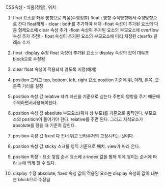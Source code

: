 CSS속성 - 띄움(정렬), 위치

1.  float
    요소를 좌우 방향으로 띄움(수평정렬)
    float : 방향
    수직방향에서 수평방향으로 간다
    float해제 - clear : both를 추가하여 해제
    -float 속성이 추가된 요소의 다음 형제요소에 clear 속성 추가
    -float 속성이 추가된 요소의 부모요소에 overflow 속성 추가
    추천! - float 속성이 추가된 요소의 부모요소에 미리 지정된 clearfix 클래스 추가

2.  float -display 수정
    float 속성이 추가된 요소는 display 속성의 값이 대부분 block으로 수정됨
3.  clear
    float 속성이 적용되지 않도록 지정(해제)
4.  position 그리고 top, bottom, left, right
    요소 position 기준에 위, 아래, 왼쪽, 오른쪽 거리를 설정
5.  position 속성 값 relative
    자기 자신을 기준으로 삼는다 주변의 영향을 주기 때문에 주의하면서사용해야한다.
6.  position 속성 값 absolute
    부모요소(위치 상 부모)를 기준으로 움직인다.
    부모요소의 position이 들어가야 한다. relative를 주면 된다.
    그리고 자식요소가 absolute를 했을 때 기준이 잡힌다.
7.  position 속성 값 fixed
    다 건너 뛰고 브라우저의 고정시키는 것이다.
8.  position 속성 값 sticky
    스크롤 영역 기준으로 배치. view가 따라 온다.
9.  position 특징 - 요소 쌓임 순서
    요소에 z-index 값을 통해 위에 쌓이는 순서에 따라 눈에 띄게 할 수 있다.
10. display 수정
    absolute, fixed 속성 값이 적용된 요소는 display 속성의 값이 대부분 block으로 수정됨
